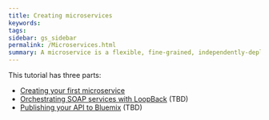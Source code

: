 ```yaml
---
title: Creating microservices
keywords:
tags:
sidebar: gs_sidebar
permalink: /Microservices.html
summary: A microservice is a flexible, fine-grained, independently-deployable application with a REST API that communicates with other microservices via HTTP.
---
```


This tutorial has three parts:

- [Creating your first microservice](Creating-your-first-microservice.html)
- [Orchestrating SOAP services with LoopBack](Orchestrating-SOAP-LoopBack.html) (TBD)
- [Publishing your API to Bluemix](Publishing-to-Bluemix.html) (TBD)
